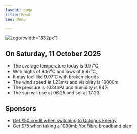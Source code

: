 ```yaml
---
layout: page
title: Menu
seo: Menu

---
```


![Logo](/images/logo.jpg){:width="832px"}

<!-- weather_marker starts -->
## On Saturday, 11 October 2025

- The average temperature today is 9.97˚C,
- With highs of 9.97˚C and lows of 9.97˚C,
- It may feel like 9.97˚C with broken clouds
- The wind speed is 1.23m/s and visibility is 10000m
- The pressure is 1034hPa and humidity is 84%
- The sun will rise at 06:25 and set at 17:23

<!-- weather_marker ends -->

## Sponsors

- [Get £50 credit when switching to Octopus Energy](https://bit.ly/3oD1nnS)
- [Get £75 when taking a 1000mb YouFibre broadband plan](https://aklam.io/91zWhU?)
